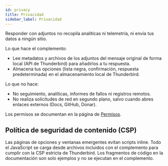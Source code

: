 ```yaml
---
id: privacy
title: Privacidad
sidebar_label: Privacidad
---
```


Responder con adjuntos no recopila analíticas ni telemetría, ni envía tus datos a ningún sitio.

Lo que hace el complemento:

- Lee metadatos y archivos de los adjuntos del mensaje original de forma local (API de Thunderbird) para añadirlos a tu respuesta.
- Almacena tus opciones (lista negra, confirmación, respuesta predeterminada) en el almacenamiento local de Thunderbird.

Lo que no hace:

- No seguimiento, analíticas, informes de fallos ni registros remotos.
- No realiza solicitudes de red en segundo plano, salvo cuando abres enlaces externos (Docs, GitHub, Donar).

Los permisos se documentan en la página de [Permisos](permissions).

## Política de seguridad de contenido (CSP)

Las páginas de opciones y ventanas emergentes evitan scripts inline. Todo el JavaScript se carga desde archivos incluidos con el complemento para cumplir con la CSP estricta de Thunderbird. Los fragmentos de código en la documentación son solo ejemplos y no se ejecutan en el complemento.
